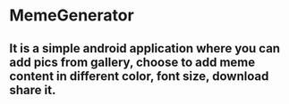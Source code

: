 # MemeGenerator

## It is a simple android application where you can add pics from gallery, choose to add meme content in different color, font size, download share it.
